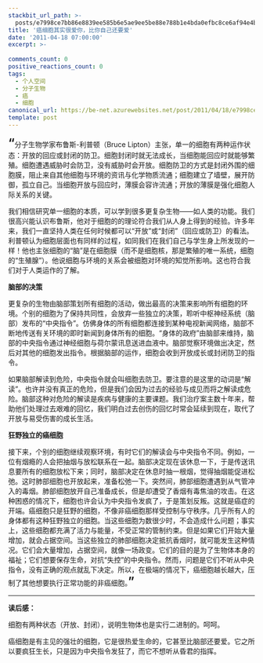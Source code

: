 ```yaml
---
stackbit_url_path: >-
  posts/e7998ce7bb86e8839ee585b6e5ae9ee5be88e788b1e4bda0efbc8ce6af94e4bda0e887aae5b7b1e8bf98e8a681e788b1
title: '癌细胞其实很爱你，比你自己还要爱'
date: '2011-04-18 07:00:00'
excerpt: >-
  
comments_count: 0
positive_reactions_count: 0
tags: 
  - 个人空间
  - 分子生物
  - 癌
  - 细胞
canonical_url: https://be-net.azurewebsites.net/post/2011/04/18/e7998ce7bb86e8839ee585b6e5ae9ee5be88e788b1e4bda0efbc8ce6af94e4bda0e887aae5b7b1e8bf98e8a681e788b1
template: post
---
```

<p><span style="font-size: x-large"><strong>“</strong></span>分子生物学家布鲁斯-利普顿（Bruce Lipton）主张，单一的细胞有两种运作状态：开放的回应或封闭的防卫。细胞封闭时就无法成长，当细胞能回应时就能够繁殖。细胞遭遇威胁时会防卫，没有威胁时会开放。细胞防卫的方式是封闭外围的细胞膜，阻止来自其他细胞与环境的资讯与化学物质流通；细胞建立了墙壁，展开防御，孤立自己。当细胞开放与回应时，薄膜会容许流通；开放的薄膜是强化细胞人际关系的关键。</p>  <p>我们相信研究单一细胞的本质，可以学到很多更复杂生物——如人类的功能。我们很高兴能认识布鲁斯，他对于细胞的的理论符合我们从人身上得到的经验。许多年来，我们一直坚持人类在任何时候都可以“开放”或“封闭”（回应或防卫）的看法。利普顿认为细胞层面也有同样的过程，如同我们在我们自己与学生身上所发现的一样！他也主张细胞的“脑”是在细胞膜（而不是细胞核，那是繁殖的唯一系统，细胞的“生殖腺”）。他说细胞与环境的关系会被细胞对环境的知觉所影响。这也符合我们对于人类运作的了解。</p>  <p><strong>脑部的决策</strong></p>  <p>更复杂的生物由脑部策划所有细胞的活动，做出最高的决策来影响所有细胞的环境。个别的细胞为了保持共同性，会放弃一些独立的决策，聆听中枢神经系统（脑部）发布的“中央指令”。仿佛身体的所有细胞都连接到某种电视新闻网络，脑部不断地传送有关环境的即时新闻到身体所有的细胞。“身体的政府”由脑部来维持，脑部的中央指令通过神经细胞与荷尔蒙讯息送进血液中。脑部觉察环境做出决定，然后对其他的细胞发出指令。根据脑部的运作，细胞会收到开放成长或封闭防卫的指令。</p>  <p>如果脑部解读到危险，中央指令就会叫细胞去防卫。要注意的是这里的动词是“解读”。也许并没有真正的危险，但是我们会因为过去的经验与成见而将之解读成危险。脑部这种对危险的解读是疾病与健康的主要课题。我们治疗案主数十年来，帮助他们处理过去艰难的回忆，我们明白过去创伤的回忆时常会延续到现在，取代了开放与易受伤害的成长生活。</p>  <p><strong>狂野独立的癌细胞</strong></p>  <p>接下来，个别的细胞继续观察环境，有时它们的解读会与中央指令不同。例如，一位有烟瘾的人会把抽烟与放松联系在一起。脑部决定现在该休息一下，于是传送讯息要所有的细胞放松下来；同时，脑部决定在休息时抽一根烟，觉得抽烟能促进松弛。这时肺部细胞也开放起来，准备松弛一下。突然间，肺部细胞遭遇到从气管冲入的毒烟。肺部细胞放开自己准备成长，但是却遭受了香烟有毒焦油的攻击。在这种困惑的情况下，细胞也许会认为中央指令发疯了，于是策划反叛。这就是癌症的开端。癌细胞只是狂野的细胞，不像非癌细胞那样受控制与守秩序。几乎所有人的身体都有这种狂野独立的细胞。当这些细胞为数很少时，不会造成什么问题；事实上，这些细胞都充满了活力与能量，不受正常的管制约束。但是如果它们开始大量增加，就会占据空间。当这些独立的肺部细胞决定抵抗香烟时，就可能发生这种情况。它们会大量增加，占据空间，就像一场政变。它们的目的是为了生物体本身的福祉；它们想要保存生命，对抗“失控”的中央指令。然而，问题是它们不听从中央指令，没有正确的观点就乱下决定。所以，在极端的情况下，癌细胞越长越大，压制了其他想要执行正常功能的非癌细胞。<span style="font-size: x-large"><strong>”</strong></span></p>  <hr />  <p><strong>读后感：</strong></p>  <p>细胞有两种状态（开放、封闭），说明生物体也是实行二进制的。呵呵。</p>  <p>癌细胞是有主见的强壮的细胞，它是很热爱生命的，它甚至比脑部还要爱。它之所以要疯狂生长，只是因为中央指令发狂了，而它不想听从昏君的指挥。</p>